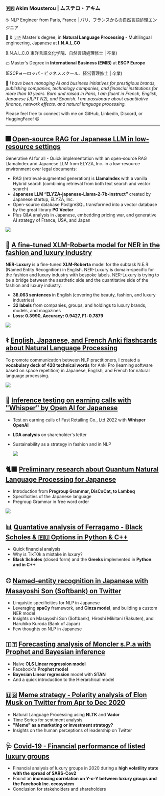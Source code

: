 
### 🇫🇷 Akim Mousterou | ムステロ・アキム
☕ NLP Engineer from Paris, France | パリ、フランスからの自然言語処理エンジニア

💾 & 🇯🇵 Master's degree, in **Natural Language Processing** - Multilingual engineering, Japanese at **I.N.A.L.CO**

(I.N.A.L.C.O 東洋言語文化学院、自然言語処理修士 | 卒業)

💵 Master's Degree in **International Business (EMIB)** at **ESCP Europe**

(ESCPヨーロッパ・ビジネススクール、経営管理修士 | 卒業)

🏁 *I have been managing AI and business initiatives for prestigious brands, publishing companies, technology companies, and financial institutions for more than 10 years. Born and raised in Paris, I am fluent in French, English, Japanese (JLPT N2), and Spanish. I am passionate about quantitative finance, network effects, and natural language processing.*

Please feel free to connect with me on GitHub, LinkedIn, Discord, or HuggingFace! 😃

---

## 🎆 [Open-source RAG for Japanese LLM in low-resource settings](https://github.com/AkimParis/RAG-Japanese/blob/main/OpenSource_RAG_LLM_JAP_at_4_Bits.ipynb)
Generative AI for all - Quick implementation with an open-source RAG LlamaIndex and Japanese LLM from ELYZA, Inc. in a low-resource environment over legal documents:
- RAG (retrieval-augmented generation) is **LlamaIndex** with a vanilla Hybrid search (combining retrieval from both text search and vector search)
- **Japanese LLM “ELYZA-japanese-Llama-2-7b-instruct”** created by Japanese startup, ELYZA, Inc.
- Open-source database PostgreSQL transformed into a vector database by the great library **PG Vector**
- Plus Q&A analysis in Japanese, embedding pricing war, and generative AI strategy of France, USA, and Japan

![](https://github.com/AkimParis/akimparis/blob/main/images/gen-ai-llm-japanese.jpg)

## 💎 [A fine-tuned XLM-Roberta model for NER in the fashion and luxury industry](https://huggingface.co/AkimfromParis/NER-Luxury)
**NER-Luxury** is a fine-tuned **XLM-Roberta** model for the subtask N.E.R (Named Entity Recognition) in English. NER-Luxury is domain-specific for the fashion and luxury industry with bespoke labels. NER-Luxury is trying to be a bridge between the aesthetic side and the quantitative side of the fashion and luxury industry.

- **38.063 sentences** in English (covering the beauty, fashion, and luxury industries)
- **32 labels** from companies, groups, and holdings to luxury brands, models, and magazines
- **Loss: 0.3990, Accuracy: 0.9427, F1: 0.7879**

![](https://github.com/AkimParis/akimparis/blob/main/images/xlmr-ner-luxury.jpg)

## ⚕️ [English, Japanese, and French Anki flashcards about Natural Language Processing](https://github.com/AkimParis/anki_jap_ai_vocabulary)
To promote communication between NLP practitioners, I created a **vocabulary deck of 420 technical words** for Anki Pro (learning software based on space repetition) in Japanese, English, and French for natural language processing. 

![](https://github.com/AkimParis/akimparis/blob/main/images/nlp-dict-en-fr-jp.jpg)

## 🎼 [Inference testing on earning calls with "Whisper" by Open AI for Japanese](https://github.com/AkimParis/asr_whisper_jp/blob/main/Whisper_Uniqlo_Q42022.ipynb)
- Test on earning calls of Fast Retailing Co., Ltd 2022 with **Whisper OpenAI**
- **LDA analysis** on shareholder's letter
- Sustainability as a strategy in fashion and in NLP

  ![](https://github.com/AkimParis/akimparis/blob/main/images/whisper-open-ai-japanese.jpg)
    
## 🐈‍⬛ [Preliminary research about Quantum Natural Language Processing for Japanese](https://github.com/AkimParis/quantumNLP_jp/blob/main/Lambeku_QNLP-JP.ipynb)
- Introduction from **Pregroup Grammar, DisCoCat, to Lambeq**
- Specificities of the Japanese language
- Pregroup Grammar in free word order

![](https://github.com/AkimParis/akimparis/blob/main/images/qnlp-japanese.jpg)

## 📊 [Quantative analysis of Ferragamo - Black Scholes & 🇪🇺 Options in Python & C++](https://github.com/AkimParis/black_scholes/blob/main/tuscan_option.ipynb)
- Quick financial analysis
- Why is TikT0k a mistake in luxury?
- **Black Scholes** (closed form) and the **Greeks** implemented in **Python and in C++**

## ⚾ [Named-entity recognition in Japanese with Masayoshi Son (Softbank) on Twitter](https://github.com/AkimParis/ner_japanese/blob/main/Masa_SB.ipynb)
- Linguistic specificities for NLP in Japanese
- Leveraging **spaCy** framework, and **Ginza model**, and building a custom NER model
- Insights on Masayoshi Son (Softbank), Hiroshi Mikitani (Rakuten), and Haruhiko Kuroda (Bank of Japan)
- Few thoughts on NLP in Japanese

## 🇮🇹 [Forecasting analysis of Moncler s.P.a with Prophet and Bayesian inference](https://github.com/AkimParis/forecast_genius/blob/main/Moncler_Bayesian.ipynb)
- Naive **OLS Linear regression model**
- Facebook's **Prophet model**
- **Bayesian Linear regression** model with **STAN**
- And a quick introduction to the Hierarchical model

## 🇺🇸 [Meme strategy - Polarity analysis of Elon Musk on Twitter from Apr to Dec 2020](https://github.com/AkimParis/nlp_twitter/blob/main/Meme_Strategy.ipynb)
- Natural Language Processing using **NLTK** and **Vador**
- Time Series for sentiment analysis
- **"Meme" as a marketing or investment strategy?**
- Insights on the human perceptions of leadership on Twitter

## 🩺 [Covid-19 - Financial performance of listed luxury groups](https://github.com/AkimParis/luxury_risk/blob/main/Luxury_Risk_2020.ipynb)
- Financial analysis of luxury groups in 2020 during a **high volatility state with the spread of SARS-Cov2**
- Found an **increasing correlation on Y-o-Y between luxury groups and the Facebook Inc. ecosystem**
- Conclusion for stakeholders and shareholders
